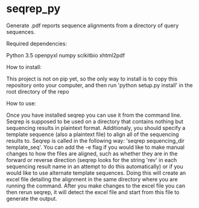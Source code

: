 # seqrep_py
Generate .pdf reports sequence alignments from a directory of query sequences.

Required dependencies:

Python 3.5
openpyxl
numpy
scikitbio
xhtml2pdf

How to install:

This project is not on pip yet, so the only way to install is to copy this repository
onto your computer, and then run 'python setup.py install' in the root directory of the repo

How to use:

Once you have installed seqrep you can use it from the command line. Seqrep is supposed to 
be used on a directory that contains nothing but sequencing results in plaintext format. Additionaly,
you should specify a template sequence (also a plaintext file) to align all of the sequencing results to.
Seqrep is called  in the following way: 'seqrep sequencing_dir template_seq'. You can add the -e flag
if you would like to make manual changes to how the files are aligned, such as whether they are in the
forward or reverse direction (seqrep looks for the string 'rev' in each sequencing result name in an 
attempt to do this automatically) or if you would like to use alternate template sequences. Doing
this will create an excel file detailing the alignment in the same directory where you are running the command.
After you make changes to the excel file you can then rerun seqrep, it will detect the excel file and start from this 
file to generate the output.
